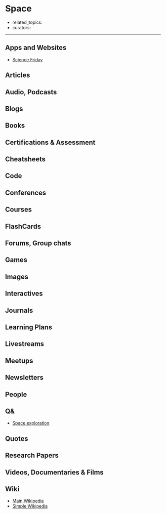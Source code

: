 # Space

- related_topics:
- curators:

------

## Apps and Websites

- [Science Friday](https://www.sciencefriday.com/topics/space/)

## Articles

## Audio, Podcasts

## Blogs

## Books

## Certifications & Assessment

## Cheatsheets

## Code

## Conferences

## Courses

## FlashCards

## Forums, Group chats

## Games

## Images

## Interactives

## Journals

## Learning Plans

## Livestreams

## Meetups

## Newsletters

## People

## Q&

- [Space exploration](https://space.stackexchange.com)

## Quotes

## Research Papers

## Videos, Documentaries & Films

## Wiki

- [Main Wikipedia](https://en.wikipedia.org/wiki/Outer_space)
- [Simple Wikipedia](https://simple.wikipedia.org/wiki/Outer_space)

